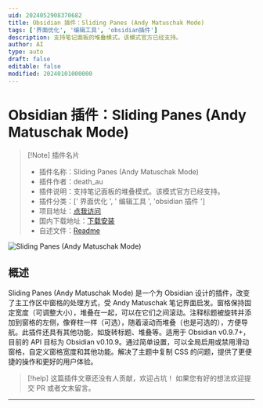 ```yaml
---
uid: 2024052908370682
title: Obsidian 插件：Sliding Panes (Andy Matuschak Mode)
tags: ['界面优化', '编辑工具', 'obsidian插件']
description: 支持笔记面板的堆叠模式。该模式官方已经支持。
author: AI
type: auto
draft: false
editable: false
modified: 20240101000000
---
```


# Obsidian 插件：Sliding Panes (Andy Matuschak Mode)

> [!Note] 插件名片
> - 插件名称：Sliding Panes (Andy Matuschak Mode)
> - 插件作者：death_au
> - 插件说明：支持笔记面板的堆叠模式。该模式官方已经支持。
> - 插件分类：[' 界面优化 ', ' 编辑工具 ', 'obsidian 插件 ']
> - 项目地址：[点我访问](https://github.com/deathau/sliding-panes-obsidian)
> - 国内下载地址：[下载安装](https://pkmer.cn/products/plugin/pluginMarket/?sliding-panes-obsidian)
> - 自述文件：[Readme](https://ghproxy.net/https://raw.githubusercontent.com/deathau/sliding-panes-obsidian/master/README.md)

![Sliding Panes (Andy Matuschak Mode)](https://cdn.pkmer.cn/covers/sliding-panes-obsidian_new.gif!pkmer)

## 概述

Sliding Panes (Andy Matuschak Mode) 是一个为 Obsidian 设计的插件，改变了主工作区中窗格的处理方式，受 Andy Matuschak 笔记界面启发。窗格保持固定宽度（可调整大小），堆叠在一起，可以在它们之间滚动。注释标题被旋转并添加到窗格的左侧，像脊柱一样（可选），随着滚动而堆叠（也是可选的），方便导航。此插件还具有其他功能，如旋转标题、堆叠等。适用于 Obsidian v0.9.7+，目前的 API 目标为 Obsidian v0.10.9。通过简单设置，可以全局启用或禁用滑动窗格，自定义窗格宽度和其他功能。解决了主题中复制 CSS 的问题，提供了更便捷的操作和更好的用户体验。

> [!help]
> 这篇插件文章还没有人贡献，欢迎占坑！
> 如果您有好的想法欢迎提交 PR 或者文末留言。

---



